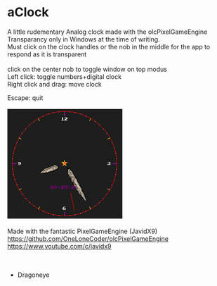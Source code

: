 # aClock
A little rudementary Analog clock made with the olcPixelGameEngine<br>
Transparancy only in Windows at the time of writing.<br>
Must click on the clock handles or the nob in the middle for the app to respond as it is transparent<br><br>
click on the center nob to toggle window on top modus<br>
Left click: toggle numbers+digital clock<br>
Right click and drag:   move clock<br>

Escape: quit<br>
<br>
![alt text](res/images/clock.png)<br><br>
Made with the fantastic PixelGameEngine (JavidX9)<br>
<a href="https://github.com/OneLoneCoder/olcPixelGameEngine">https://github.com/OneLoneCoder/olcPixelGameEngine</a><br>
<a href="https://www.youtube.com/c/javidx9">https://www.youtube.com/c/javidx9</a><br>
<br>
<br>
- Dragoneye
